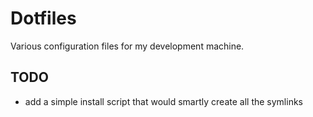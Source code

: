 # Dotfiles

Various configuration files for my development machine.

## TODO

- add a simple install script that would smartly create all the symlinks
